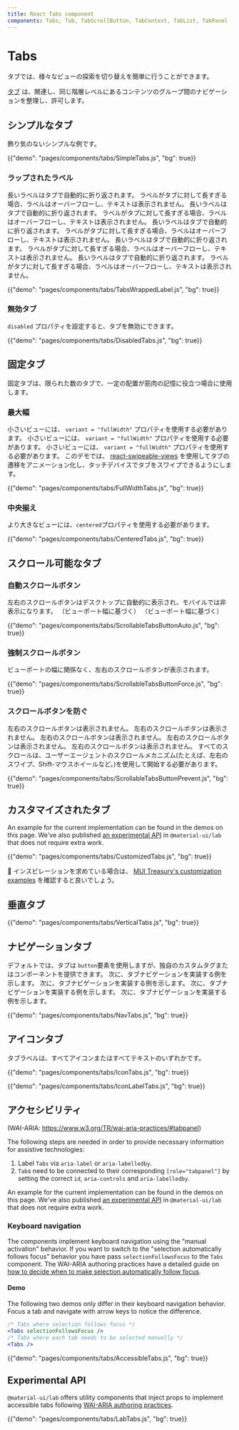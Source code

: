 ```yaml
---
title: React Tabs component
components: Tabs, Tab, TabScrollButton, TabContext, TabList, TabPanel
---
```


# Tabs

<p class="description">タブでは、様々なビューの探索を切り替えを簡単に行うことができます。</p>

[タブ](https://material.io/design/components/tabs.html) は、関連し、同じ階層レベルにあるコンテンツのグループ間のナビゲーションを整理し、許可します。

## シンプルなタブ

飾り気のないシンプルな例です。

{{"demo": "pages/components/tabs/SimpleTabs.js", "bg": true}}

### ラップされたラベル

長いラベルはタブで自動的に折り返されます。 ラベルがタブに対して長すぎる場合、ラベルはオーバーフローし、テキストは表示されません。 長いラベルはタブで自動的に折り返されます。 ラベルがタブに対して長すぎる場合、ラベルはオーバーフローし、テキストは表示されません。 長いラベルはタブで自動的に折り返されます。 ラベルがタブに対して長すぎる場合、ラベルはオーバーフローし、テキストは表示されません。 長いラベルはタブで自動的に折り返されます。 ラベルがタブに対して長すぎる場合、ラベルはオーバーフローし、テキストは表示されません。 長いラベルはタブで自動的に折り返されます。 ラベルがタブに対して長すぎる場合、ラベルはオーバーフローし、テキストは表示されません。

{{"demo": "pages/components/tabs/TabsWrappedLabel.js", "bg": true}}

### 無効タブ

`disabled` プロパティを設定すると、タブを無効にできます。

{{"demo": "pages/components/tabs/DisabledTabs.js", "bg": true}}

## 固定タブ

固定タブは、限られた数のタブで、一定の配置が筋肉の記憶に役立つ場合に使用します。

### 最大幅

小さいビューには、 `variant = "fullWidth"` プロパティを使用する必要があります。 小さいビューには、 `variant = "fullWidth"` プロパティを使用する必要があります。 小さいビューには、 `variant = "fullWidth"` プロパティを使用する必要があります。 このデモでは、 [react-swipeable-views](https://github.com/oliviertassinari/react-swipeable-views) を使用してタブの遷移をアニメーション化し、タッチデバイスでタブをスワイプできるようにします。

{{"demo": "pages/components/tabs/FullWidthTabs.js", "bg": true}}

### 中央揃え

より大きなビューには、`centered`プロパティを使用する必要があります。

{{"demo": "pages/components/tabs/CenteredTabs.js", "bg": true}}

## スクロール可能なタブ

### 自動スクロールボタン

左右のスクロールボタンはデスクトップに自動的に表示され、モバイルでは非表示になります。 （ビューポート幅に基づく） （ビューポート幅に基づく）

{{"demo": "pages/components/tabs/ScrollableTabsButtonAuto.js", "bg": true}}

### 強制スクロールボタン

ビューポートの幅に関係なく、左右のスクロールボタンが表示されます。

{{"demo": "pages/components/tabs/ScrollableTabsButtonForce.js", "bg": true}}

### スクロールボタンを防ぐ

左右のスクロールボタンは表示されません。 左右のスクロールボタンは表示されません。 左右のスクロールボタンは表示されません。 左右のスクロールボタンは表示されません。 左右のスクロールボタンは表示されません。 すべてのスクロールは、ユーザーエージェントのスクロールメカニズム(たとえば、左右のスワイプ、Shift-マウスホイールなど。)を使用して開始する必要があります。

{{"demo": "pages/components/tabs/ScrollableTabsButtonPrevent.js", "bg": true}}

## カスタマイズされたタブ

An example for the current implementation can be found in the demos on this page. We've also published [an experimental API](#experimental-api) in `@material-ui/lab` that does not require extra work.

{{"demo": "pages/components/tabs/CustomizedTabs.js", "bg": true}}

🎨 インスピレーションを求めている場合は、 [MUI Treasury's customization examples](https://mui-treasury.com/styles/tabs/) を確認すると良いでしょう。

## 垂直タブ

{{"demo": "pages/components/tabs/VerticalTabs.js", "bg": true}}

## ナビゲーションタブ

デフォルトでは、タブは `button`要素を使用しますが、独自のカスタムタグまたはコンポーネントを提供できます。 次に、タブナビゲーションを実装する例を示します。 次に、タブナビゲーションを実装する例を示します。 次に、タブナビゲーションを実装する例を示します。 次に、タブナビゲーションを実装する例を示します。

{{"demo": "pages/components/tabs/NavTabs.js", "bg": true}}

## アイコンタブ

タブラベルは、すべてアイコンまたはすべてテキストのいずれかです。

{{"demo": "pages/components/tabs/IconTabs.js", "bg": true}}

{{"demo": "pages/components/tabs/IconLabelTabs.js", "bg": true}}

## アクセシビリティ

(WAI-ARIA: https://www.w3.org/TR/wai-aria-practices/#tabpanel)

The following steps are needed in order to provide necessary information for assistive technologies:

1. Label `Tabs` via `aria-label` or `aria-labelledby`.
2. `Tab`s need to be connected to their corresponding `[role="tabpanel"]` by setting the correct `id`, `aria-controls` and `aria-labelledby`.

An example for the current implementation can be found in the demos on this page. We've also published [an experimental API](#experimental-api) in `@material-ui/lab` that does not require extra work.

### Keyboard navigation

The components implement keyboard navigation using the "manual activation" behavior. If you want to switch to the "selection automatically follows focus" behavior you have pass `selectionFollowsFocus` to the `Tabs` component. The WAI-ARIA authoring practices have a detailed guide on [how to decide when to make selection automatically follow focus](https://www.w3.org/TR/wai-aria-practices/#kbd_selection_follows_focus).

#### Demo

The following two demos only differ in their keyboard navigation behavior. Focus a tab and navigate with arrow keys to notice the difference.

```jsx
/* Tabs where selection follows focus */
<Tabs selectionFollowsFocus />
/* Tabs where each tab needs to be selected manually */
<Tabs />
```

{{"demo": "pages/components/tabs/AccessibleTabs.js", "bg": true}}

## Experimental API

`@material-ui/lab` offers utility components that inject props to implement accessible tabs following [WAI-ARIA authoring practices](https://www.w3.org/TR/wai-aria-practices/#tabpanel).

{{"demo": "pages/components/tabs/LabTabs.js", "bg": true}}